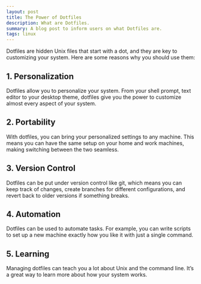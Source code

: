 ```yaml
---
layout: post
title: The Power of Dotfiles
description: What are Dotfiles.
summary: A blog post to inform users on what Dotfiles are.
tags: linux
---
```


Dotfiles are hidden Unix files that start with a dot, and they are key to customizing your system. Here are some reasons why you should use them:

## 1. Personalization
Dotfiles allow you to personalize your system. From your shell prompt, text editor to your desktop theme, dotfiles give you the power to customize almost every aspect of your system.

## 2. Portability
With dotfiles, you can bring your personalized settings to any machine. This means you can have the same setup on your home and work machines, making switching between the two seamless.

## 3. Version Control
Dotfiles can be put under version control like git, which means you can keep track of changes, create branches for different configurations, and revert back to older versions if something breaks.

## 4. Automation
Dotfiles can be used to automate tasks. For example, you can write scripts to set up a new machine exactly how you like it with just a single command.

## 5. Learning
Managing dotfiles can teach you a lot about Unix and the command line. It’s a great way to learn more about how your system works.
